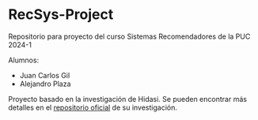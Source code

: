 # RecSys-Project
Repositorio para proyecto del curso Sistemas Recomendadores de la PUC 2024-1

Alumnos:
- Juan Carlos Gil
- Alejandro Plaza


Proyecto basado en la investigación de Hidasi. Se pueden encontrar más detalles en el [repositorio oficial](https://github.com/hidasib/gru4rec_third_party_comparison) de su investigación.
